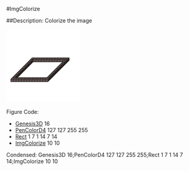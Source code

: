 #ImgColorize

##Description: Colorize the image <hue> <saturation>

![](ImgColorize.png)

Figure Code:
- [Genesis3D](Genesis3D.md) 16
- [PenColorD4](PenColorD4.md) 127 127 255 255
- [Rect](Rect.md) 1 7 1 14 7 14
- [ImgColorize](ImgColorize.md) 10 10

Condensed: Genesis3D 16;PenColorD4 127 127 255 255;Rect 1 7 1 14 7 14;ImgColorize 10 10

